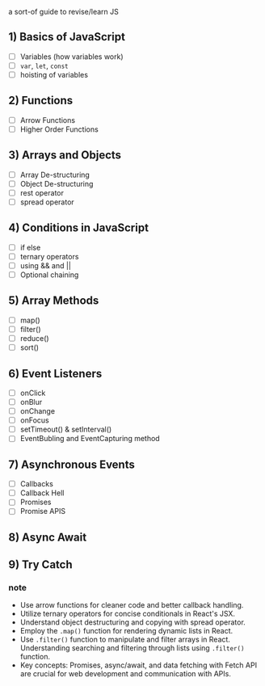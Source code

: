 a sort-of guide to revise/learn JS 

## 1) Basics of JavaScript 
- [ ] Variables (how variables work) 
- [ ] `var`, `let`, `const` 
- [ ] hoisting of variables

## 2) Functions 
- [ ] Arrow Functions 
- [ ] Higher Order Functions
 
## 3) Arrays and Objects 
- [ ] Array De-structuring 
- [ ] Object De-structuring 
- [ ] rest operator 
- [ ] spread operator

## 4) Conditions in JavaScript 
- [ ] if else 
- [ ] ternary operators 
- [ ] using && and || 
- [ ] Optional chaining

## 5) Array Methods 
- [ ] map()
- [ ] filter() 
- [ ] reduce() 
- [ ] sort()

## 6) Event Listeners 
- [ ] onClick 
- [ ] onBlur 
- [ ] onChange 
- [ ] onFocus 
- [ ] setTimeout() & setInterval() 
- [ ] EventBubling and EventCapturing method 

## 7) Asynchronous Events 
- [ ] Callbacks 
- [ ] Callback Hell 
- [ ] Promises 
- [ ] Promise APIS 

## 8) Async Await 

## 9) Try Catch

### note
- Use arrow functions for cleaner code and better callback handling.
- Utilize ternary operators for concise conditionals in React's JSX.
- Understand object destructuring and copying with spread operator.
- Employ the `.map()` function for rendering dynamic lists in React.
- Use `.filter()` function to manipulate and filter arrays in React. Understanding searching and filtering through lists using `.filter()` function.
- Key concepts: Promises, async/await, and data fetching with Fetch API are crucial for web development and communication with APIs.

